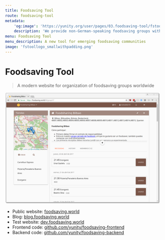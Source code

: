 ```yaml
---
title: Foodsaving Tool
route: foodsaving-tool
metadata:
    'og:image': 'https://yunity.org/user/pages/03.foodsaving-tool/fstoollogo_smallwithpadding.png'
    description: 'We provide non-German-speaking foodsaving groups with a software to manage their store pick-ups'
menu: Foodsaving Tool
menu_description: A new tool for emerging foodsaving communities
image: 'fstoollogo_smallwithpadding.png'
---
```


# Foodsaving Tool

> A modern website for organization of foodsaving groups worldwide

![](fsworld.png)

* Public website: [foodsaving.world](https://foodsaving.world/?target=_blank)
* Blog: [blog.foodsaving.world](https://blog.foodsaving.world/?target=_blank)
* Test website:
[dev.foodsaving.world](https://dev.foodsaving.world/?target=_blank)
* Frontend code: [github.com/yunity/foodsaving-frontend](https://github.com/yunity/foodsaving-frontend?target=_blank)
* Backend code: [github.com/yunity/foodsaving-backend](https://github.com/yunity/foodsaving-backend?target=_blank)